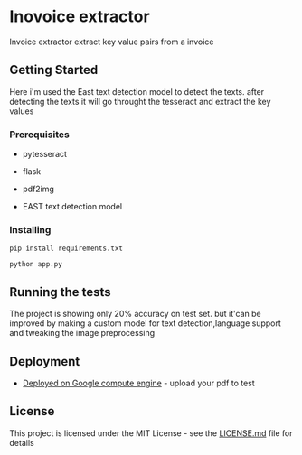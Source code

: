# Inovoice extractor

Invoice extractor extract key value pairs from a invoice

## Getting Started

Here i'm used the East text detection model to detect the texts. after detecting the texts it will go throught the tesseract and extract the key values

### Prerequisites

* pytesseract

* flask

* pdf2img

* EAST text detection model




### Installing

```
pip install requirements.txt
```

```
python app.py
```

## Running the tests

The project is showing only 20% accuracy on test set. but it'can be improved by making a custom model for text detection,language support and tweaking the image preprocessing

## Deployment


* [Deployed on Google compute engine](http://35.226.34.234:5001/) - upload your pdf to test

## License

This project is licensed under the MIT License - see the [LICENSE.md](LICENSE.md) file for details


